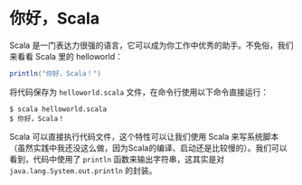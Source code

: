 # 你好，Scala

Scala 是一门表达力很强的语言，它可以成为你工作中优秀的助手。不免俗，我们来看看 Scala 里的 helloworld：

```scala
println("你好，Scala！")
```

将代码保存为 `helloworld.scala` 文件，在命令行使用以下命令直接运行：

```
$ scala helloworld.scala
$ 你好，Scala！
```

Scala 可以直接执行代码文件，这个特性可以让我们使用 Scala 来写系统脚本（虽然实践中我还没这么做，因为Scala的编译、启动还是比较慢的）。我们可以
看到，代码中使用了 `println` 函数来输出字符串，这其实是对 `java.lang.System.out.println` 的封装。

